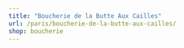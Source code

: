 ```yaml
---
title: "Boucherie de la Butte Aux Cailles"
url: /paris/boucherie-de-la-butte-aux-cailles/
shop: boucherie
---
```

